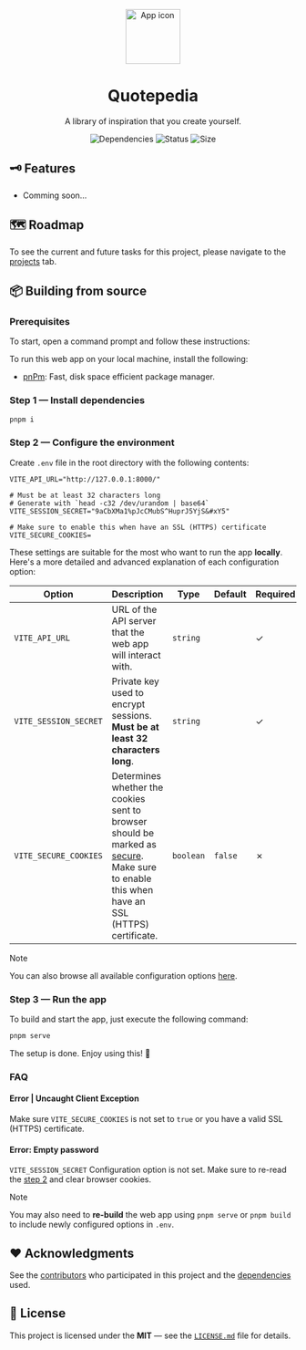<p align="center">
  <img width="96" src="https://github.com/user-attachments/assets/a7ca904e-0cd4-42cf-9b05-368b5ac250ad" alt="App icon" />
</p>

<h1 align="center">
  Quotepedia
</h1>

<p align="center">
  A library of inspiration that you create yourself.
</p>

<p align="center">
  <img src="https://img.shields.io/librariesio/github/quotepedia/web" alt="Dependencies" />
  <img src="https://img.shields.io/github/actions/workflow/status/quotepedia/web/pnpm.yaml" alt="Status" />
  <img src="https://img.shields.io/github/repo-size/quotepedia/web" alt="Size" />
</p>

## 🗝️ Features

* Comming soon…

## 🗺️ Roadmap

To see the current and future tasks for this project, please navigate to the [projects](https://github.com/quotepedia/web/projects) tab.

## 📦 Building from source

### Prerequisites

To start, open a command prompt and follow these instructions:

To run this web app on your local machine, install the following:

- [pnPm](https://pnpm.io/installation): Fast, disk space efficient package manager.

### Step 1 — Install dependencies

```sh
pnpm i
```

### Step 2 — Configure the environment

Create `.env` file in the root directory with the following contents:

```properties
VITE_API_URL="http://127.0.0.1:8000/"

# Must be at least 32 characters long
# Generate with `head -c32 /dev/urandom | base64`
VITE_SESSION_SECRET="9aCbXMa1%pJcCMubS^HuprJ5YjS&#xY5"

# Make sure to enable this when have an SSL (HTTPS) certificate
VITE_SECURE_COOKIES=
```

These settings are suitable for the most who want to run the app **locally**. Here's a more detailed and advanced explanation of each configuration option:

| Option                | Description                                                                                                                                                                                                                         | Type      | Default | Required |
| --------------------- | ----------------------------------------------------------------------------------------------------------------------------------------------------------------------------------------------------------------------------------- | --------- | ------- | -------- |
| `VITE_API_URL`        | URL of the API server that the web app will interact with.                                                                                                                                                                          | `string`  |         | ✓        |
| `VITE_SESSION_SECRET` | Private key used to encrypt sessions. **Must be at least 32 characters long**.                                                                                                                                                      | `string`  |         | ✓        |
| `VITE_SECURE_COOKIES` | Determines whether the cookies sent to browser should be marked as [secure](https://developer.mozilla.org/en-US/docs/Web/HTTP/Cookies#block_access_to_your_cookies). Make sure to enable this when have an SSL (HTTPS) certificate. | `boolean` | `false` | ✗        |

> [!NOTE]
> You can also browse all available configuration options [here](./src/global.d.ts).

### Step 3 — Run the app

To build and start the app, just execute the following command:

```sh
pnpm serve
```

The setup is done. Enjoy using this! 🎉

### FAQ

#### Error | Uncaught Client Exception

Make sure `VITE_SECURE_COOKIES` is not set to `true` or you have a valid SSL (HTTPS) certificate.

#### Error: Empty password

`VITE_SESSION_SECRET` Configuration option is not set. Make sure to re-read the [step 2](#step-2--configure-the-environment) and clear browser cookies.

> [!NOTE]
> You may also need to **re-build** the web app using `pnpm serve` or `pnpm build` to include newly configured options in `.env`.

## ❤️ Acknowledgments

See the [contributors](https://github.com/quotepedia/web/contributors) who participated in this project and the [dependencies](https://github.com/quotepedia/web/network/dependencies) used.

## 📜 License

This project is licensed under the **MIT** — see the [`LICENSE.md`](LICENSE.md) file for details.
